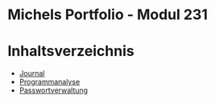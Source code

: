 # Michels Portfolio - Modul 231

# Inhaltsverzeichnis
- [Journal](01_Journal.md)
- [Programmanalyse](02_Programmanalyse.md)
- [Passwortverwaltung](03_Passwortverwaltung.md)
